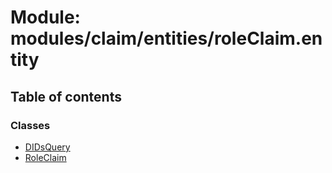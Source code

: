 # Module: modules/claim/entities/roleClaim.entity

## Table of contents

### Classes

- [DIDsQuery](../classes/modules_claim_entities_roleClaim_entity.DIDsQuery.md)
- [RoleClaim](../classes/modules_claim_entities_roleClaim_entity.RoleClaim.md)
